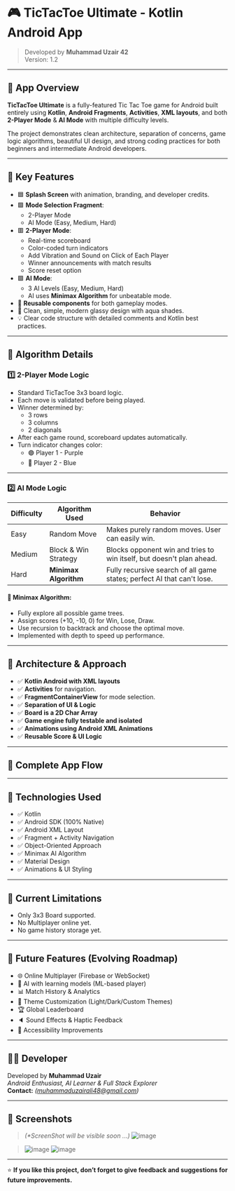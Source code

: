 # 🎮 TicTacToe Ultimate - Kotlin Android App

> Developed by **Muhammad Uzair 42**  
> Version: 1.2

---

## 📱 App Overview

**TicTacToe Ultimate** is a fully-featured Tic Tac Toe game for Android built entirely using **Kotlin**, **Android Fragments**, **Activities**, **XML layouts**, and both **2-Player Mode** & **AI Mode** with multiple difficulty levels. 

The project demonstrates clean architecture, separation of concerns, game logic algorithms, beautiful UI design, and strong coding practices for both beginners and intermediate Android developers.

---

## 🌟 Key Features

- 🟦 **Splash Screen** with animation, branding, and developer credits.
- 🟩 **Mode Selection Fragment**:
  - 2-Player Mode
  - AI Mode (Easy, Medium, Hard)
- 🟥 **2-Player Mode**:
  - Real-time scoreboard
  - Color-coded turn indicators
  - Add Vibration and Sound on Click of Each Player
  - Winner announcements with match results
  - Score reset option
- 🟪 **AI Mode**:
  - 3 AI Levels (Easy, Medium, Hard)
  - AI uses **Minimax Algorithm** for unbeatable mode.
- 🔄 **Reusable components** for both gameplay modes.
- 🎨 Clean, simple, modern glassy design with aqua shades.
- 💡 Clear code structure with detailed comments and Kotlin best practices.

---

## 🧮 Algorithm Details

### 1️⃣ 2-Player Mode Logic

- Standard TicTacToe 3x3 board logic.
- Each move is validated before being played.
- Winner determined by:
  - 3 rows
  - 3 columns
  - 2 diagonals
- After each game round, scoreboard updates automatically.
- Turn indicator changes color:
  - 🟣 Player 1 - Purple
  - 🔵 Player 2 - Blue

---

### 2️⃣ AI Mode Logic

| Difficulty | Algorithm Used | Behavior |
| ----------- | -------------- | -------- |
| Easy | Random Move | Makes purely random moves. User can easily win. |
| Medium | Block & Win Strategy | Blocks opponent win and tries to win itself, but doesn't plan ahead. |
| Hard | **Minimax Algorithm** | Fully recursive search of all game states; perfect AI that can't lose. |

#### 🔎 Minimax Algorithm:

- Fully explore all possible game trees.
- Assign scores (+10, -10, 0) for Win, Lose, Draw.
- Use recursion to backtrack and choose the optimal move.
- Implemented with depth to speed up performance.

---

## 🧰 Architecture & Approach

- ✅ **Kotlin Android with XML layouts**
- ✅ **Activities** for navigation.
- ✅ **FragmentContainerView** for mode selection.
- ✅ **Separation of UI & Logic**
- ✅ **Board is a 2D Char Array**
- ✅ **Game engine fully testable and isolated**
- ✅ **Animations using Android XML Animations**
- ✅ **Reusable Score & UI Logic**

---

## 🔄 Complete App Flow


---

## 🎯 Technologies Used

- ✅ Kotlin
- ✅ Android SDK (100% Native)
- ✅ Android XML Layout
- ✅ Fragment + Activity Navigation
- ✅ Object-Oriented Approach
- ✅ Minimax AI Algorithm
- ✅ Material Design
- ✅ Animations & UI Styling

---

## 🚀 Current Limitations

- Only 3x3 Board supported.
- No Multiplayer online yet.
- No game history storage yet.

---

## 🔮 Future Features (Evolving Roadmap)

- 🌐 Online Multiplayer (Firebase or WebSocket)
- 🧠 AI with learning models (ML-based player)
- 📊 Match History & Analytics
- 🎨 Theme Customization (Light/Dark/Custom Themes)
- 🏆 Global Leaderboard
- 🔈 Sound Effects & Haptic Feedback
- 🔎 Accessibility Improvements

---

## 👨‍💻 Developer

Developed by **Muhammad Uzair**  
_Android Enthusiast, AI Learner & Full Stack Explorer_  
**Contact:** *(muhammaduzairali48@gmail.com)*

---

## 📸 Screenshots


> _(*ScreenShot will be visible soon ...)_
> ![image](https://github.com/user-attachments/assets/6addca6f-e031-4eeb-b80c-51a4f32210c3)

> ![image](https://github.com/user-attachments/assets/b534bb2a-2811-4abd-92a0-6033c70e5f1f)
> ![image](https://github.com/user-attachments/assets/2728d689-3de9-416f-abd0-b34a9108311b)




---

⭐ **If you like this project, don’t forget to give feedback and suggestions for future improvements.**

